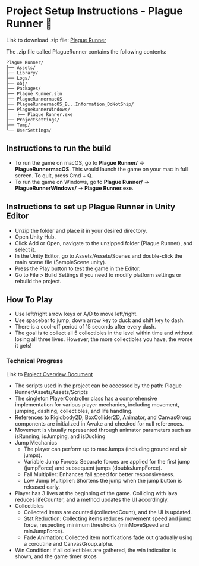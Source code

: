 # Project Setup Instructions - Plague Runner 🏃
Link to download .zip file: [Plague Runner](https://drive.google.com/file/d/1Fl7VifnTZY3pl28O1tYupwYg8J6-xPBT/view?usp=sharing)

The .zip file called PlagueRunner contains the following contents:

```plaintext
Plague Runner/
├── Assets/
├── Library/
├── Logs/
├── obj/
├── Packages/
├── Plague Runner.sln
├── PlagueRunnermacOS
├── PlagueRunnermacOS_B...Information_DoNotShip/
├── PlagueRunnerWindows/
│   ├── Plague Runner.exe
├── ProjectSettings/
├── Temp/
└── UserSettings/

```
## Instructions to run the build

- To run the game on macOS, go to **Plague Runner/** -> **PlagueRunnermacOS**. This would launch the game on your mac in full screen. To quit, press Cmd + Q.
- To run the game on Windows, go to **Plague Runner/** -> **PlagueRunnerWindows/** -> **Plague Runner.exe**. 

## Instructions to set up Plague Runner in Unity Editor

- Unzip the folder and place it in your desired directory.
- Open Unity Hub.
- Click Add or Open, navigate to the unzipped folder (Plague Runner), and select it.
- In the Unity Editor, go to Assets/Assets/Scenes and double-click the main scene file (SampleScene.unity).
- Press the Play button to test the game in the Editor.
- Go to File > Build Settings if you need to modify platform settings or rebuild the project.

## How To Play
- Use left/right arrow keys or A/D to move left/right.
- Use spacebar to jump, down arrow key to duck and shift key to dash.
- There is a cool-off period of 15 seconds after every dash. 
- The goal is to collect all 5 collectibles in the level within time and without losing all three lives. However, the more collectibles you have, the worse it gets!

### Technical Progress

Link to [Project Overview Document](https://docs.google.com/document/d/1H-TXiy2zg03kOYntf0Y8lzOBSOI3wmkT3q0xkXuAJsc/edit?usp=sharing)
- The scripts used in the project can be accessed by the path: Plague Runner/Assets/Assets/Scripts
- The singleton PlayerController class has a comprehensive implementation for various player mechanics, including movement, jumping, dashing, collectibles, and life handling.
- References to Rigidbody2D, BoxCollider2D, Animator, and CanvasGroup components are initialized in Awake and checked for null references.
- Movement is visually represented through animator parameters such as isRunning, isJumping, and isDucking
- Jump Mechanics
  - The player can perform up to maxJumps (including ground and air jumps).
  - Variable Jump Forces: Separate forces are applied for the first jump (jumpForce) and subsequent jumps (doubleJumpForce).
  - Fall Multiplier: Enhances fall speed for better responsiveness.
  - Low Jump Multiplier: Shortens the jump when the jump button is released early.
- Player has 3 lives at the beginning of the game. Colliding with lava reduces lifeCounter, and a method updates the UI accordingly.
- Collectibles
  - Collected items are counted (collectedCount), and the UI is updated.
  - Stat Reduction: Collecting items reduces movement speed and jump force, respecting minimum thresholds (minMoveSpeed and minJumpForce).
  - Fade Animation: Collected item notifications fade out gradually using a coroutine and CanvasGroup.alpha.
- Win Condition: If all collectibles are gathered, the win indication is shown, and the game timer stops 



 






